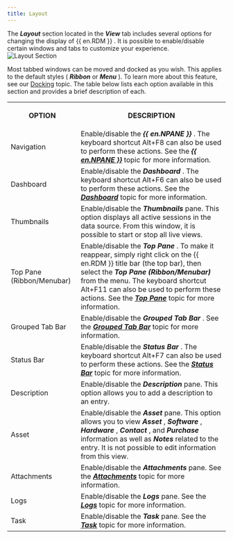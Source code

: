 ```yaml
---
title: Layout
---
```

The ***Layout*** section located in the ***View*** tab includes several options for changing the display of {{ en.RDM }} . It is possible to enable/disable certain windows and tabs to customize your experience.  
![Layout Section](https://webdevolutions.azureedge.net/docs/en/rdm/windows/RDMWin2026.png) 

Most tabbed windows can be moved and docked as you wish. This applies to the default styles ( ***Ribbon*** or ***Menu*** ). To learn more about this feature, see our [Docking](/rdm/windows/user-interface/customization/docking/) topic. The table below lists each option available in this section and provides a brief description of each. 

<table>
	<tr>
		<th>

OPTION 
		</th>
		<th>
DESCRIPTION 
		</th>
	</tr>
	<tr>
		<td>
Navigation 
		</td>
		<td>
Enable/disable the ***{{ en.NPANE }}*** . The keyboard shortcut Alt+F8 can also be used to perform these actions. See the [***{{ en.NPANE }}***](/rdm/windows/user-interface/navigation-pane/) topic for more information. 
		</td>
	</tr>
	<tr>
		<td>
Dashboard 
		</td>
		<td>
Enable/disable the ***Dashboard*** . The keyboard shortcut Alt+F6 can also be used to perform these actions. See the [***Dashboard***](/rdm/windows/user-interface/content-area/dashboards/) topic for more information. 
		</td>
	</tr>
	<tr>
		<td>
Thumbnails 
		</td>
		<td>
Enable/disable the ***Thumbnails*** pane. This option displays all active sessions in the data source. From this window, it is possible to start or stop all live views. 
		</td>
	</tr>
	<tr>
		<td>
Top Pane (Ribbon/Menubar) 
		</td>
		<td>
Enable/disable the ***Top Pane*** . To make it reappear, simply right click on the {{ en.RDM }} title bar (the top bar), then select the ***Top Pane (Ribbon/Menubar)*** from the menu. The keyboard shortcut Alt+F11 can also be used to perform these actions. See the [***Top Pane***](/rdm/windows/user-interface/top-pane/) topic for more information. 
		</td>
	</tr>
	<tr>
		<td>
Grouped Tab Bar 
		</td>
		<td>
Enable/disable the ***Grouped Tab Bar*** . See the [***Grouped Tab Bar***](/rdm/windows/commands/view/layout/grouped-tab-bar/) topic for more information. 
		</td>
	</tr>
	<tr>
		<td>
Status Bar 
		</td>
		<td>
Enable/disable the ***Status Bar*** . The keyboard shortcut Alt+F7 can also be used to perform these actions. See the [***Status Bar***](/rdm/windows/user-interface/status-bar/) topic for more information. 
		</td>
	</tr>
	<tr>
		<td>
Description 
		</td>
		<td>
Enable/disable the ***Description*** pane. This option allows you to add a description to an entry. 
		</td>
	</tr>
	<tr>
		<td>
Asset 
		</td>
		<td>
Enable/disable the ***Asset*** pane. This option allows you to view ***Asset*** , ***Software*** , ***Hardware*** , ***Contact*** , and ***Purchase*** information as well as ***Notes*** related to the entry. It is not possible to edit information from this view. 
		</td>
	</tr>
	<tr>
		<td>
Attachments 
		</td>
		<td>
Enable/disable the ***Attachments*** pane. See the [***Attachments***](/rdm/windows/commands/view/layout/attachments/) topic for more information. 
		</td>
	</tr>
	<tr>
		<td>
Logs 
		</td>
		<td>
Enable/disable the ***Logs*** pane. See the [***Logs***](/rdm/windows/commands/view/layout/logs/) topic for more information. 
		</td>
	</tr>
	<tr>
		<td>
Task 
		</td>
		<td>
Enable/disable the ***Task*** pane. See the [***Task***](/rdm/windows/commands/view/layout/task/) topic for more information. 
		</td>
	</tr>
</table>



